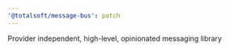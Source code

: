 ```yaml
---
'@totalsoft/message-bus': patch
---
```


Provider independent, high-level, opinionated messaging library

